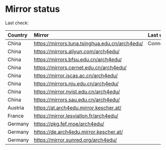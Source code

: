<script src="./time.js"></script>
# Mirror status
Last check: <script type="text/javascript">localize(1733297093.3392205);</script>

|Country|Mirror|Last update|
|:------|:-----|:----------|
|China|https://mirrors.tuna.tsinghua.edu.cn/arch4edu/|ConnectionError|
|China|https://mirrors.aliyun.com/arch4edu/|<script type="text/javascript">localize(1733251351);</script>|
|China|https://mirrors.bfsu.edu.cn/arch4edu/|<script type="text/javascript">localize(1733251351);</script>|
|China|https://mirrors.cernet.edu.cn/arch4edu/|<script type="text/javascript">localize(1733251351);</script>|
|China|https://mirror.iscas.ac.cn/arch4edu/|<script type="text/javascript">localize(1733251351);</script>|
|China|https://mirrors.nju.edu.cn/arch4edu/|<script type="text/javascript">localize(1733208544);</script>|
|China|https://mirror.nyist.edu.cn/arch4edu/|<script type="text/javascript">localize(1733251351);</script>|
|China|https://mirrors.sau.edu.cn/arch4edu/|<script type="text/javascript">localize(1731653531);</script>|
|Austria|https://at.arch4edu.mirror.kescher.at/|<script type="text/javascript">localize(1733251351);</script>|
|France|https://mirror.lesviallon.fr/arch4edu/|<script type="text/javascript">localize(1733251351);</script>|
|Germany|https://pkg.fef.moe/arch4edu/|<script type="text/javascript">localize(1733251351);</script>|
|Germany|https://de.arch4edu.mirror.kescher.at/|<script type="text/javascript">localize(1733251351);</script>|
|Germany|https://mirror.sunred.org/arch4edu/|<script type="text/javascript">localize(1733251351);</script>|

<script src="./tablefilter/tablefilter.js"></script>
<script src="./table.js"></script>